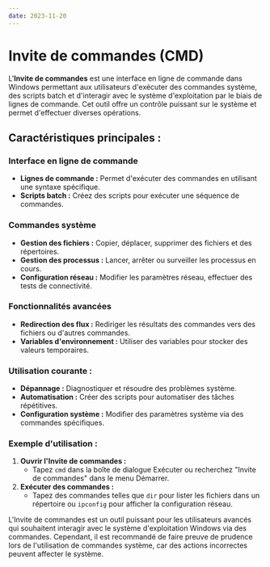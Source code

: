 ```yaml
---
date: 2023-11-20
---
```

# Invite de commandes (CMD)

L'**Invite de commandes** est une interface en ligne de commande dans Windows permettant aux utilisateurs d'exécuter des commandes système, des scripts batch et d'interagir avec le système d'exploitation par le biais de lignes de commande. Cet outil offre un contrôle puissant sur le système et permet d'effectuer diverses opérations.

## Caractéristiques principales :

### Interface en ligne de commande

- **Lignes de commande :** Permet d'exécuter des commandes en utilisant une syntaxe spécifique.
- **Scripts batch :** Créez des scripts pour exécuter une séquence de commandes.

### Commandes système

- **Gestion des fichiers :** Copier, déplacer, supprimer des fichiers et des répertoires.
- **Gestion des processus :** Lancer, arrêter ou surveiller les processus en cours.
- **Configuration réseau :** Modifier les paramètres réseau, effectuer des tests de connectivité.

### Fonctionnalités avancées

- **Redirection des flux :** Rediriger les résultats des commandes vers des fichiers ou d'autres commandes.
- **Variables d'environnement :** Utiliser des variables pour stocker des valeurs temporaires.

### Utilisation courante :

- **Dépannage :** Diagnostiquer et résoudre des problèmes système.
- **Automatisation :** Créer des scripts pour automatiser des tâches répétitives.
- **Configuration système :** Modifier des paramètres système via des commandes spécifiques.

### Exemple d'utilisation :

1. **Ouvrir l'Invite de commandes :**
    - Tapez `cmd` dans la boîte de dialogue Exécuter ou recherchez "Invite de commandes" dans le menu Démarrer.
2. **Exécuter des commandes :**
    - Tapez des commandes telles que `dir` pour lister les fichiers dans un répertoire ou `ipconfig` pour afficher la configuration réseau.

L'Invite de commandes est un outil puissant pour les utilisateurs avancés qui souhaitent interagir avec le système d'exploitation Windows via des commandes. Cependant, il est recommandé de faire preuve de prudence lors de l'utilisation de commandes système, car des actions incorrectes peuvent affecter le système.